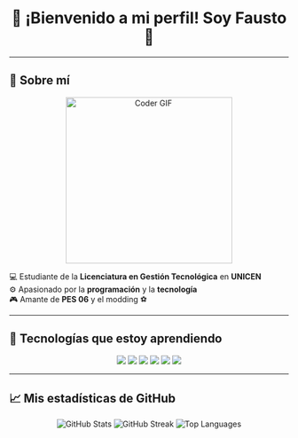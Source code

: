 <h1 align="center">👾 ¡Bienvenido a mi perfil! Soy Fausto 🚀</h1>

---

## 🎯 Sobre mí

<div align="center">
  <img src="https://media.giphy.com/media/LmNwrBhejkK9EFP504/giphy.gif" width="300" alt="Coder GIF">
</div>

💻 Estudiante de la **Licenciatura en Gestión Tecnológica** en **UNICEN**  
⚙️ Apasionado por la **programación** y la **tecnología**  
🎮 Amante de **PES 06** y el modding ⚽

---

## 🚀 Tecnologías que estoy aprendiendo

<p align="center">
  <img src="https://img.shields.io/badge/HTML5-F16529?style=for-the-badge&logo=html5&logoColor=white" />
  <img src="https://img.shields.io/badge/CSS3-2965F1?style=for-the-badge&logo=css3&logoColor=white" />
  <img src="https://img.shields.io/badge/JavaScript-F7DF1E?style=for-the-badge&logo=javascript&logoColor=black" />
  <img src="https://img.shields.io/badge/PHP-777BB4?style=for-the-badge&logo=php&logoColor=white" />
  <img src="https://img.shields.io/badge/Python-3776AB?style=for-the-badge&logo=python&logoColor=white" />
  <img src="https://img.shields.io/badge/SCRUM-FFA500?style=for-the-badge&logo=ScrumAlliance&logoColor=white" />
</p>

---

## 📈 Mis estadísticas de GitHub

<div align="center">

<img src="https://github-readme-stats.vercel.app/api?username=Castolo05&show_icons=true&theme=tokyonight&hide_border=true" alt="GitHub Stats" />

<img src="https://github-readme-streak-stats.herokuapp.com/?user=Castolo05&theme=tokyonight&hide_border=true" alt="GitHub Streak" />

<img src="https://github-readme-stats.vercel.app/api/top-langs/?username=Castolo05&layout=compact&theme=tokyonight&hide_border=true" alt="Top Languages" />

</div>


